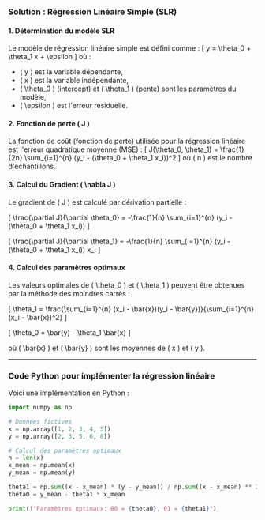 
### **Solution : Régression Linéaire Simple (SLR)**

#### **1. Détermination du modèle SLR**
Le modèle de régression linéaire simple est défini comme :
\[
y = \theta_0 + \theta_1 x + \epsilon
\]
où :
- \( y \) est la variable dépendante,
- \( x \) est la variable indépendante,
- \( \theta_0 \) (intercept) et \( \theta_1 \) (pente) sont les paramètres du modèle,
- \( \epsilon \) est l'erreur résiduelle.

#### **2. Fonction de perte \( J \)**
La fonction de coût (fonction de perte) utilisée pour la régression linéaire est l'erreur quadratique moyenne (MSE) :
\[
J(\theta_0, \theta_1) = \frac{1}{2n} \sum_{i=1}^{n} (y_i - (\theta_0 + \theta_1 x_i))^2
\]
où \( n \) est le nombre d'échantillons.

#### **3. Calcul du Gradient \( \nabla J \)**
Le gradient de \( J \) est calculé par dérivation partielle :

\[
\frac{\partial J}{\partial \theta_0} = -\frac{1}{n} \sum_{i=1}^{n} (y_i - (\theta_0 + \theta_1 x_i))
\]

\[
\frac{\partial J}{\partial \theta_1} = -\frac{1}{n} \sum_{i=1}^{n} (y_i - (\theta_0 + \theta_1 x_i)) x_i
\]

#### **4. Calcul des paramètres optimaux**
Les valeurs optimales de \( \theta_0 \) et \( \theta_1 \) peuvent être obtenues par la méthode des moindres carrés :

\[
\theta_1 = \frac{\sum_{i=1}^{n} (x_i - \bar{x})(y_i - \bar{y})}{\sum_{i=1}^{n} (x_i - \bar{x})^2}
\]

\[
\theta_0 = \bar{y} - \theta_1 \bar{x}
\]

où \( \bar{x} \) et \( \bar{y} \) sont les moyennes de \( x \) et \( y \).

---

### **Code Python pour implémenter la régression linéaire**
Voici une implémentation en Python :

```python
import numpy as np

# Données fictives
x = np.array([1, 2, 3, 4, 5])
y = np.array([2, 3, 5, 6, 8])

# Calcul des paramètres optimaux
n = len(x)
x_mean = np.mean(x)
y_mean = np.mean(y)

theta1 = np.sum((x - x_mean) * (y - y_mean)) / np.sum((x - x_mean) ** 2)
theta0 = y_mean - theta1 * x_mean

print(f"Paramètres optimaux: θ0 = {theta0}, θ1 = {theta1}")
```
